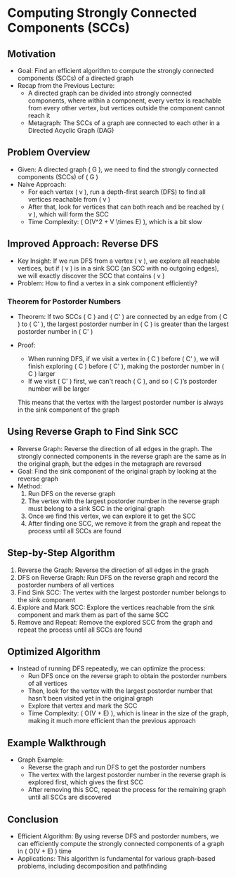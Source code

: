 # Computing Strongly Connected Components (SCCs)

## Motivation

- Goal: Find an efficient algorithm to compute the strongly connected components (SCCs) of a directed graph
- Recap from the Previous Lecture:
  - A directed graph can be divided into strongly connected components, where within a component, every vertex is reachable from every other vertex, but vertices outside the component cannot reach it
  - Metagraph: The SCCs of a graph are connected to each other in a Directed Acyclic Graph (DAG)

## Problem Overview

- Given: A directed graph \( G \), we need to find the strongly connected components (SCCs) of \( G \)
- Naive Approach:
  - For each vertex \( v \), run a depth-first search (DFS) to find all vertices reachable from \( v \)
  - After that, look for vertices that can both reach and be reached by \( v \), which will form the SCC
  - Time Complexity: \( O(V^2 + V \times E) \), which is a bit slow

## Improved Approach: Reverse DFS

- Key Insight: If we run DFS from a vertex \( v \), we explore all reachable vertices, but if \( v \) is in a sink SCC (an SCC with no outgoing edges), we will exactly discover the SCC that contains \( v \)
- Problem: How to find a vertex in a sink component efficiently?

### Theorem for Postorder Numbers

- Theorem: If two SCCs \( C \) and \( C' \) are connected by an edge from \( C \) to \( C' \), the largest postorder number in \( C \) is greater than the largest postorder number in \( C' \)
- Proof:

  - When running DFS, if we visit a vertex in \( C \) before \( C' \), we will finish exploring \( C \) before \( C' \), making the postorder number in \( C \) larger
  - If we visit \( C' \) first, we can't reach \( C \), and so \( C \)’s postorder number will be larger

  This means that the vertex with the largest postorder number is always in the sink component of the graph

## Using Reverse Graph to Find Sink SCC

- Reverse Graph: Reverse the direction of all edges in the graph. The strongly connected components in the reverse graph are the same as in the original graph, but the edges in the metagraph are reversed
- Goal: Find the sink component of the original graph by looking at the reverse graph
- Method:
  1. Run DFS on the reverse graph
  2. The vertex with the largest postorder number in the reverse graph must belong to a sink SCC in the original graph
  3. Once we find this vertex, we can explore it to get the SCC
  4. After finding one SCC, we remove it from the graph and repeat the process until all SCCs are found

## Step-by-Step Algorithm

1. Reverse the Graph: Reverse the direction of all edges in the graph
2. DFS on Reverse Graph: Run DFS on the reverse graph and record the postorder numbers of all vertices
3. Find Sink SCC: The vertex with the largest postorder number belongs to the sink component
4. Explore and Mark SCC: Explore the vertices reachable from the sink component and mark them as part of the same SCC
5. Remove and Repeat: Remove the explored SCC from the graph and repeat the process until all SCCs are found

## Optimized Algorithm

- Instead of running DFS repeatedly, we can optimize the process:
  - Run DFS once on the reverse graph to obtain the postorder numbers of all vertices
  - Then, look for the vertex with the largest postorder number that hasn't been visited yet in the original graph
  - Explore that vertex and mark the SCC
  - Time Complexity: \( O(V + E) \), which is linear in the size of the graph, making it much more efficient than the previous approach

## Example Walkthrough

- Graph Example:
  - Reverse the graph and run DFS to get the postorder numbers
  - The vertex with the largest postorder number in the reverse graph is explored first, which gives the first SCC
  - After removing this SCC, repeat the process for the remaining graph until all SCCs are discovered

## Conclusion

- Efficient Algorithm: By using reverse DFS and postorder numbers, we can efficiently compute the strongly connected components of a graph in \( O(V + E) \) time
- Applications: This algorithm is fundamental for various graph-based problems, including decomposition and pathfinding
